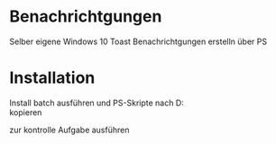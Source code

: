 # Benachrichtgungen
 Selber eigene Windows 10 Toast Benachrichtgungen erstelln über PS

# Installation
  
Install batch ausführen
und PS-Skripte nach D:\
kopieren 

zur kontrolle 
Aufgabe ausführen
